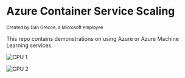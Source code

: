 # Azure Container Service Scaling
<sup>Created by Dan Grecoe, a Microsoft employee</sup>

This repo contains demonstrations on using Azure or Azure Machine Learning services.

![CPU 1](https://github.com/grecoe/CloudAI/tree/master/Utilities/ACSScaling/images/cpuconfig1.png "CPU Configuration 1")

![CPU 2](https://github.com/grecoe/CloudAI/tree/master/Utilities/ACSScaling/images/cpuconfig2.png "CPU Configuration 2")
